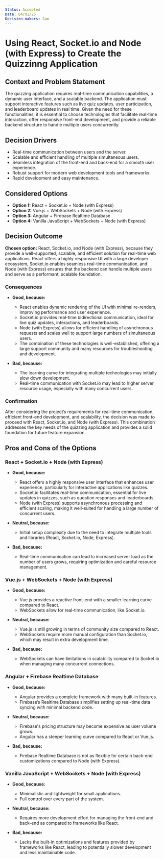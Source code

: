 ```yaml
---
Status: Accepted
Date: 04/01/25 
Decision-makers: Sam  
---
```


# Using React, Socket.io and Node (with Express) to Create the Quizzinng Application
## Context and Problem Statement
The quizzing application requires real-time communication capabilities, a dynamic user interface, and a scalable backend. The application must support interactive features such as live quiz updates, user participation, and leaderboard updates in real time. Given the need for these functionalities, it is essential to choose technologies that facilitate real-time interaction, offer responsive front-end development, and provide a reliable backend structure to handle multiple users concurrently.

## Decision Drivers

* Real-time communication between users and the server.
* Scalable and efficient handling of multiple simultaneous users.
* Seamless integration of the front-end and back-end for a smooth user experience.
* Robust support for modern web development tools and frameworks.
* Rapid development and easy maintenance.

## Considered Options

* **Option 1:** React + Socket.io + Node (with Express)  
* **Option 2:** Vue.js + WebSockets + Node (with Express)  
* **Option 3:** Angular + Firebase Realtime Database  
* **Option 4:** Vanilla JavaScript + WebSockets + Node (with Express)  

## Decision Outcome

**Chosen option:** React, Socket.io, and Node (with Express), because they provide a well-supported, scalable, and efficient solution for real-time web applications. React offers a highly responsive UI with a large developer ecosystem, Socket.io enables seamless real-time communication, and Node (with Express) ensures that the backend can handle multiple users and serve as a performant, scalable foundation.

### Consequences

* **Good, because:**
  * React enables dynamic rendering of the UI with minimal re-renders, improving performance and user experience.
  * Socket.io provides real-time bidirectional communication, ideal for live quiz updates, interactions, and leaderboards.
  * Node (with Express) allows for efficient handling of asynchronous requests and scales well to support large numbers of simultaneous users.
  * The combination of these technologies is well-established, offering a large support community and many resources for troubleshooting and development.
  
* **Bad, because:**
  * The learning curve for integrating multiple technologies may initially slow down development.
  * Real-time communication with Socket.io may lead to higher server resource usage, especially with many concurrent users.

### Confirmation
After considering the project’s requirements for real-time communication, efficient front-end development, and scalability, the decision was made to proceed with React, Socket.io, and Node (with Express). This combination addresses the key needs of the quizzing application and provides a solid foundation for future feature expansion.

## Pros and Cons of the Options

### **React + Socket.io + Node (with Express)**

* **Good, because:**
  * React offers a highly responsive user interface that enhances user experience, particularly for interactive applications like quizzes.
  * Socket.io facilitates real-time communication, essential for live updates in quizzes, such as question responses and leaderboards.
  * Node (with Express) supports asynchronous processing and efficient scaling, making it well-suited for handling a large number of concurrent users.

* **Neutral, because:**
  * Initial setup complexity due to the need to integrate multiple tools and libraries (React, Socket.io, Node, Express).

* **Bad, because:**
  * Real-time communication can lead to increased server load as the number of users grows, requiring optimization and careful resource management.

### **Vue.js + WebSockets + Node (with Express)**

* **Good, because:**
  * Vue.js provides a reactive front-end with a smaller learning curve compared to React.
  * WebSockets allow for real-time communication, like Socket.io.

* **Neutral, because:**
  * Vue.js is still growing in terms of community size compared to React.
  * WebSockets require more manual configuration than Socket.io, which may result in extra development time.

* **Bad, because:**
  * WebSockets can have limitations in scalability compared to Socket.io when managing many concurrent connections.

### **Angular + Firebase Realtime Database**

* **Good, because:**
  * Angular provides a complete framework with many built-in features.
  * Firebase’s Realtime Database simplifies setting up real-time data syncing with minimal backend code.

* **Neutral, because:**
  * Firebase's pricing structure may become expensive as user volume grows.
  * Angular has a steeper learning curve compared to React or Vue.js.

* **Bad, because:**
  * Firebase Realtime Database is not as flexible for certain back-end customizations compared to Node (with Express).

### **Vanilla JavaScript + WebSockets + Node (with Express)**

* **Good, because:**
  * Minimalistic and lightweight for small applications.
  * Full control over every part of the system.

* **Neutral, because:**
  * Requires more development effort for managing the front-end and back-end as compared to frameworks like React.

* **Bad, because:**
  * Lacks the built-in optimizations and features provided by frameworks like React, leading to potentially slower development and less maintainable code.


